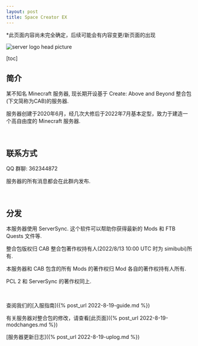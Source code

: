 ```yaml
---
layout: post
title: Space Creator EX
---
```


*此页面内容尚未完全确定，后续可能会有内容变更/新页面的出现

![server logo head picture](https://user-images.githubusercontent.com/109353165/184545759-71e0e280-18f4-444f-ab1b-71b70c21e14e.png)

[toc]

## 简介

某不知名 Minecraft 服务器, 现长期开设基于 Create: Above and Beyond 整合包(下文简称为CAB)的服务器.

服务器创建于2020年6月，经几次大修后于2022年7月基本定型，致力于建造一个高自由度的 Minecraft 服务器.

 <br/>

## 联系方式

QQ 群聊: 362344872

服务器的所有消息都会在此群内发布.

 <br/>

## 分发

本服务器使用 ServerSync. 这个软件可以帮助你获得最新的 Mods 和 FTB Quests 文件等.

整合包版权归 CAB 整合包著作权持有人(2022/8/13 10:00 UTC 时为 simibubi)所有.

本服务器和 CAB 包含的所有 Mods 的著作权归 Mod 各自的著作权持有人所有.

PCL 2 和 ServerSync 的著作权同上.

 <br/>

查阅我们的[入服指南]({% post_url 2022-8-19-guide.md %})

有关服务器对整合包的修改，请查看[此页面]({% post_url 2022-8-19-modchanges.md %})

[服务器更新日志]({% post_url 2022-8-19-uplog.md %})
